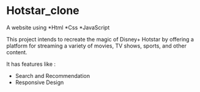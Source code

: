 # Hotstar_clone

A website using 
*Html
*Css
*JavaScript

This project intends to recreate the magic of Disney+ Hotstar by offering a platform for streaming a variety of movies, TV shows, sports, and other content.

It has features like :
* Search and Recommendation
* Responsive Design
